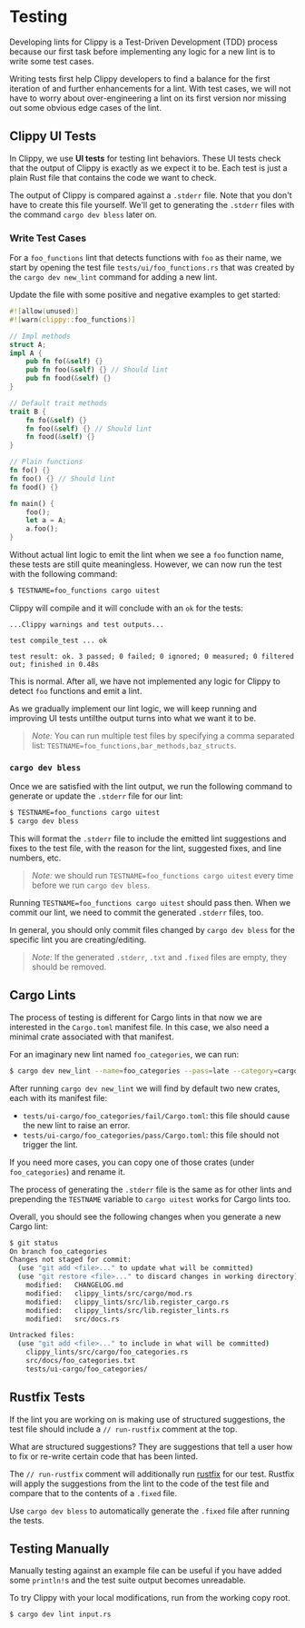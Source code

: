 # Testing

Developing lints for Clippy is a Test-Driven Development (TDD)
process because our first task before implementing any logic for
a new lint is to write some test cases.

Writing tests first help Clippy developers to find a balance for the
first iteration of and further enhancements for a lint.
With test cases, we will not have to worry about over-engineering a lint
on its first version nor missing out some obvious edge cases of the lint.

## Clippy UI Tests

In Clippy, we use **UI tests** for testing lint behaviors.
These UI tests check that the output of Clippy is exactly as we expect it to be.
Each test is just a plain Rust file that contains the code we want to check.

The output of Clippy is compared against a `.stderr` file.
Note that you don't have to create this file yourself.
We'll get to generating the `.stderr` files with the command `cargo dev bless` later on.

### Write Test Cases

For a `foo_functions` lint that detects functions with `foo` as their name,
we start by opening the test file `tests/ui/foo_functions.rs` that was created by
the `cargo dev new_lint` command for adding a new lint.

Update the file with some positive and negative examples to get started:

```rust
#![allow(unused)]
#![warn(clippy::foo_functions)]

// Impl methods
struct A;
impl A {
    pub fn fo(&self) {}
    pub fn foo(&self) {} // Should lint
    pub fn food(&self) {}
}

// Default trait methods
trait B {
    fn fo(&self) {}
    fn foo(&self) {} // Should lint
    fn food(&self) {}
}

// Plain functions
fn fo() {}
fn foo() {} // Should lint
fn food() {}

fn main() {
    foo();
    let a = A;
    a.foo();
}
```

Without actual lint logic to emit the lint when we see a `foo` function name,
these tests are still quite meaningless.
However, we can now run the test with the following command:

```sh
$ TESTNAME=foo_functions cargo uitest
```

Clippy will compile and it will conclude with an `ok` for the tests:

```
...Clippy warnings and test outputs...

test compile_test ... ok

test result: ok. 3 passed; 0 failed; 0 ignored; 0 measured; 0 filtered out; finished in 0.48s
```

This is normal. After all, we have not implemented any logic for Clippy to
detect `foo` functions and emit a lint.

As we gradually implement our lint logic, we will keep running and improving UI tests
untilthe output turns into what we want it to be.

> _Note:_ You can run multiple test files by specifying a comma separated list:
> `TESTNAME=foo_functions,bar_methods,baz_structs`.

### `cargo dev bless`

Once we are satisfied with the lint output, we run the following command to generate
or update the `.stderr` file for our lint:

```sh
$ TESTNAME=foo_functions cargo uitest
$ cargo dev bless
```

This will format the `.stderr` file to include the emitted lint suggestions and
fixes to the test file, with the reason for the lint, suggested fixes, and
line numbers, etc.

> _Note:_ we should run `TESTNAME=foo_functions cargo uitest` every time before we run
> `cargo dev bless`.

Running `TESTNAME=foo_functions cargo uitest` should pass then. When we
commit our lint, we need to commit the generated `.stderr` files, too.

In general, you should only commit files changed by `cargo dev bless` for the
specific lint you are creating/editing.

> _Note:_ If the generated `.stderr`, `.txt` and `.fixed` files are empty,
> they should be removed.

## Cargo Lints

The process of testing is different for Cargo lints in that now we are
interested in the `Cargo.toml` manifest file.
In this case, we also need a minimal crate associated with that manifest.

For an imaginary new lint named `foo_categories`, we can run:

```sh
$ cargo dev new_lint --name=foo_categories --pass=late --category=cargo
```

After running `cargo dev new_lint` we will find by default two new crates,
each with its manifest file:

* `tests/ui-cargo/foo_categories/fail/Cargo.toml`: this file should cause the
  new lint to raise an error.
* `tests/ui-cargo/foo_categories/pass/Cargo.toml`: this file should not trigger
  the lint.

If you need more cases, you can copy one of those crates (under `foo_categories`) and rename it.

The process of generating the `.stderr` file is the same as for other lints 
and prepending the `TESTNAME` variable to `cargo uitest` works for Cargo lints too.

Overall, you should see the following changes when you generate a new Cargo lint:

```sh
$ git status
On branch foo_categories
Changes not staged for commit:
  (use "git add <file>..." to update what will be committed)
  (use "git restore <file>..." to discard changes in working directory)
	modified:   CHANGELOG.md
	modified:   clippy_lints/src/cargo/mod.rs
	modified:   clippy_lints/src/lib.register_cargo.rs
	modified:   clippy_lints/src/lib.register_lints.rs
	modified:   src/docs.rs

Untracked files:
  (use "git add <file>..." to include in what will be committed)
	clippy_lints/src/cargo/foo_categories.rs
	src/docs/foo_categories.txt
	tests/ui-cargo/foo_categories/
```

## Rustfix Tests

If the lint you are working on is making use of structured suggestions, the test
file should include a `// run-rustfix` comment at the top.

What are structured suggestions? They are suggestions that tell a user how to
fix or re-write certain code that has been linted.

The `// run-rustfix` comment will additionally run [rustfix] for our test.
Rustfix will apply the suggestions from the lint to the code of the test file and
compare that to the contents of a `.fixed` file.

Use `cargo dev bless` to automatically generate the `.fixed` file after running the tests.

## Testing Manually

Manually testing against an example file can be useful if you have added some
`println!`s and the test suite output becomes unreadable.

To try Clippy with your local modifications, run from the working copy root.

```sh
$ cargo dev lint input.rs
```

[rustfix]: https://github.com/rust-lang/rustfix
